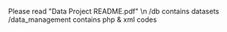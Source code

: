 Please read "Data Project README.pdf" \n
/db contains datasets
/data_management contains php & xml codes
